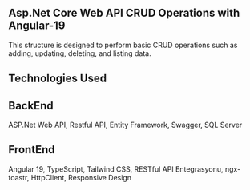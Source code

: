 Asp.Net Core Web API CRUD Operations with Angular-19
-

This structure is designed to perform basic CRUD operations such as adding, updating, deleting, and listing data.

Technologies Used
-
BackEnd
-
ASP.Net Web API,
Restful API,
Entity Framework,
Swagger,
SQL Server

FrontEnd
-
Angular 19,
TypeScript,
Tailwind CSS,
RESTful API Entegrasyonu,
ngx-toastr,
HttpClient,
Responsive Design



